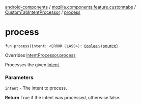 [android-components](../../index.md) / [mozilla.components.feature.customtabs](../index.md) / [CustomTabIntentProcessor](index.md) / [process](./process.md)

# process

`fun process(intent: <ERROR CLASS>): `[`Boolean`](https://kotlinlang.org/api/latest/jvm/stdlib/kotlin/-boolean/index.html) [(source)](https://github.com/mozilla-mobile/android-components/blob/master/components/feature/customtabs/src/main/java/mozilla/components/feature/customtabs/CustomTabIntentProcessor.kt#L55)

Overrides [IntentProcessor.process](../../mozilla.components.feature.intent.processing/-intent-processor/process.md)

Processes the given [Intent](#).

### Parameters

`intent` - The intent to process.

**Return**
True if the intent was processed, otherwise false.

